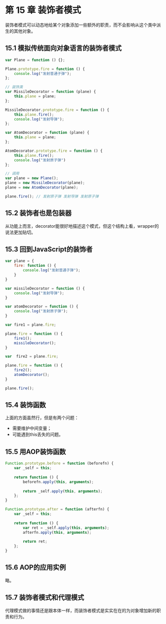 # 第 15 章 装饰者模式

装饰者模式可以动态地给某个对象添加一些额外的职责，而不会影响从这个类中派生的其他对象。



## 15.1 模拟传统面向对象语言的装饰者模式

```js
var Plane = function () {};

Plane.prototype.fire = function () {
    console.log("发射普通子弹");
};

// 装饰类
var MissileDecorator = function (plane) {
    this.plane = plane;
};

MissileDecorator.prototype.fire = function () {
    this.plane.fire();
    console.log("发射导弹");
};

var AtomDecorator = function (plane) {
    this.plane = plane;
};

AtomDecorator.prototype.fire = function () {
    this.plane.fire();
    console.log("发射原子弹")
};

// 调用
var plane = new Plane();
plane = new MissileDecorator(plane);
plane = new AtomDecorator(plane);

plane.fire(); // 发射原子弹 发射导弹 发射原子弹
```



## 15.2 装饰者也是包装器

从功能上而言，decorator能很好地描述这个模式，但这个结构上看，wrapper的说法更加贴切。



## 15.3 回到JavaScript的装饰者

```js
var plane = {
    fire: function () {
        console.log("发射普通子弹");
    }
}

var missileDecorator = function () {
    console.log("发射导弹");
}

var atomDecorator = function () {
    console.log("发射原子弹");
}

var fire1 = plane.fire;

plane.fire = function () {
    fire1();
    missileDecorator();
}

var  fire2 = plane.fire;

plane.fire = function () {
    fire2();
    atomDecorator();
}

plane.fire();
```



## 15.4 装饰函数

上面的方面虽然行，但是有两个问题：

* 需要维护中间变量；
* 可能遇到this丢失的问题。



## 15.5 用AOP装饰函数

```js
Function.prototype.before = function (beforefn) {
    var _self = this;
    
    return function () {
        beforefn.apply(this, arguments);
        
        return _self.apply(this, arguments);
    };
}

Function.prototype.after = function (afterfn) {
    var _self = this;
    
    return function () {
        var ret = _self.apply(this, arguments);
        afterfn.apply(this, arguments);
        
        return ret;
    };
}
```



## 15.6 AOP的应用实例

略。



## 15.7 装饰者模式和代理模式

代理模式做的事情还是跟本体一样，而装饰者模式是实实在在的为对象增加新的职责和行为。




